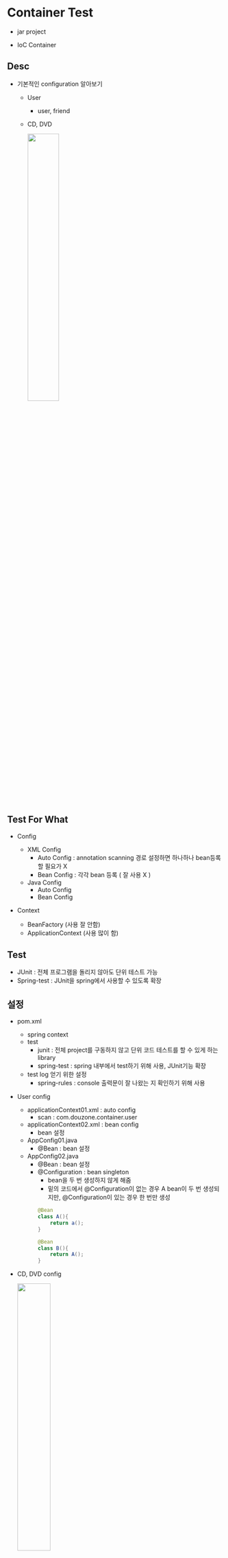 # Container Test

* jar project

* IoC Container

## Desc

* 기본적인 configuration 알아보기
	* User
		* user, friend
	* CD, DVD
	
		<img src="https://user-images.githubusercontent.com/52481037/122005131-392c9400-cdf0-11eb-9ddd-560feedbfbd7.jpg" width="40%" />

## Test For What

* Config
	* XML Config
		* Auto Config : annotation scanning 경로 설정하면 하나하나 bean등록할 필요가 X
		* Bean Config : 각각 bean 등록 ( 잘 사용 X ) 
	* Java Config
		* Auto Config
		* Bean Config
		
* Context
	* BeanFactory (사용 잘 안함)
	* ApplicationContext (사용 많이 함)
	
## Test

* JUnit : 전체 프로그램을 돌리지 않아도 단위 테스트 가능
* Spring-test : JUnit을 spring에서 사용할 수 있도록 확장

## 설정

* pom.xml
	* spring context
	* test
		* junit : 전체 project를 구동하지 않고 단위 코드 테스트를 할 수 있게 하는 library
		* spring-test : spring 내부에서 test하기 위해 사용, JUnit기능 확장
	* test log 얻기 위한 설정
		* spring-rules : console 출력문이 잘 나왔는 지 확인하기 위해 사용
* User config
	* applicationContext01.xml : auto config
		* scan : com.douzone.container.user
	* applicationContext02.xml : bean config
		* bean 설정
	* AppConfig01.java
		* @Bean  : bean 설정
	* AppConfig02.java
		* @Bean  : bean 설정
		* @Configuration : bean singleton
			* bean을 두 번 생성하지 않게 해줌
			* 밑의 코드에서 @Configuration이 없는 경우 A bean이 두 번 생성되지만, @Configuration이 있는 경우 한 번만 생성
			```java
			@Bean
			class A(){
				return a();
			}
			
			@Bean
			class B(){
				return A();
			}
			```
* CD, DVD config

	<img src="https://user-images.githubusercontent.com/52481037/122006753-2c10a480-cdf2-11eb-8f2f-172ac4cdbe32.jpg" width="40%"/>
	
	* CDPlayerConfig.java
		* auto scanning 설정 
	* CDPlayerConfig.xml
		* auto Scanning 설정 : com.douzone.container.soundsystem
	* DVDPlayerConfig.java
		* explicit config (bean 설정)
	* DVDPlayerConfig.xml
		* explicit config

## USER description

* eclipse
	* src/main/java
		* com.douzone.container.user
			* User.java
			* Friend.java
		* com.douzone.container.config.user 
			* AppConfig.java - java 설정
	* src/main/resources/
		* com.douzone.container.config.user
			* applicationContext.xml - xml 설정
		* com.douzone.container.config.user.test : 이러한 식으로 main밑에 test있는 것은 좋지 않음
			* AppConfigTest.java (java config test)
			* XmlConfigTest.java (xml config test)
	* src/test/java - JUnit
		* com.douzone.container.user (java 및 xml 설정한 것 test)
			* AppConfigTest.java
			* XmlConfigTest.java
		
--> compile (jar)

	com.douzone.container.config.user
		|--- AppConfig.class (compile : java->class)
		|--- applicationContext.xml
	com.douzone.container.user
		|--- User.class
		|--- Friend.class
		|--- XmlConfigTest.class
		|--- appConfigTest.class
	


